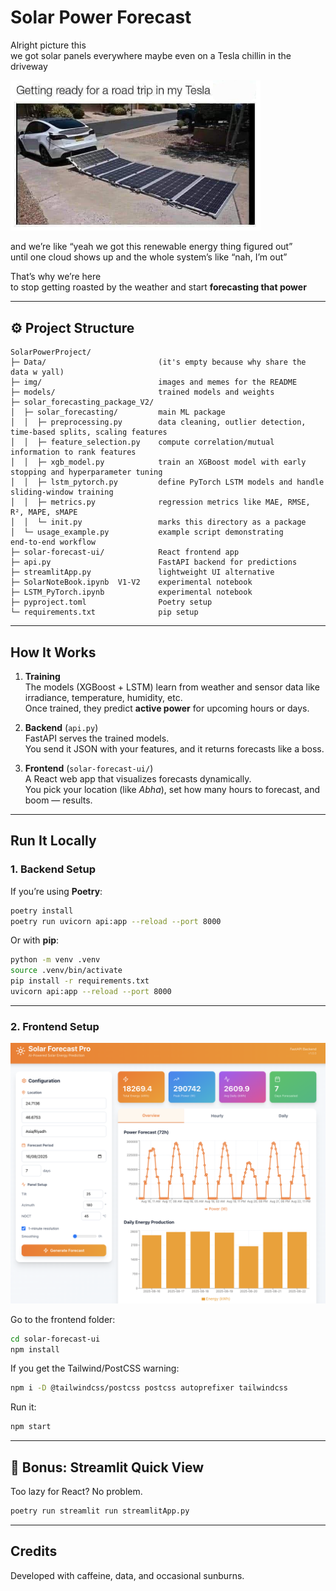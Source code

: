 # Solar Power Forecast  

Alright picture this  
we got solar panels everywhere maybe even on a Tesla chillin in the driveway  

<p >
  <img src="imgs/1.jpg" alt="solar tesla" width="400"/>
</p>

and we’re like “yeah we got this renewable energy thing figured out”  
until one cloud shows up and the whole system’s like “nah, I’m out”  

That’s why we’re here  
to stop getting roasted by the weather and start **forecasting that power**  


---

## ⚙️ Project Structure  

```
SolarPowerProject/
├─ Data/                         (it's empty because why share the data w yall)
├─ img/                          images and memes for the README
├─ models/                       trained models and weights
├─ solar_forecasting_package_V2/     
│  ├─ solar_forecasting/         main ML package
│  │  ├─ preprocessing.py        data cleaning, outlier detection, time‑based splits, scaling features
│  │  ├─ feature_selection.py    compute correlation/mutual information to rank features
│  │  ├─ xgb_model.py            train an XGBoost model with early stopping and hyperparameter tuning
│  │  ├─ lstm_pytorch.py         define PyTorch LSTM models and handle sliding‑window training
│  │  ├─ metrics.py              regression metrics like MAE, RMSE, R², MAPE, sMAPE
│  │  └─ init.py                 marks this directory as a package
│  └─ usage_example.py           example script demonstrating end‑to‑end workflow
├─ solar-forecast-ui/            React frontend app
├─ api.py                        FastAPI backend for predictions
├─ streamlitApp.py               lightweight UI alternative
├─ SolarNoteBook.ipynb  V1-V2    experimental notebook
├─ LSTM_PyTorch.ipynb            experimental notebook
├─ pyproject.toml                Poetry setup
└─ requirements.txt              pip setup
```

---

## How It Works  

1. **Training**  
   The models (XGBoost + LSTM) learn from weather and sensor data like irradiance, temperature, humidity, etc.  
   Once trained, they predict **active power** for upcoming hours or days.

2. **Backend** (`api.py`)  
   FastAPI serves the trained models.  
   You send it JSON with your features, and it returns forecasts like a boss.

3. **Frontend** (`solar-forecast-ui/`)  
   A React web app that visualizes forecasts dynamically.  
   You pick your location (like *Abha*), set how many hours to forecast, and boom — results.

---

## Run It Locally  

### 1. Backend Setup  

If you’re using **Poetry**:  

```bash
poetry install
poetry run uvicorn api:app --reload --port 8000
```

Or with **pip**:  

```bash
python -m venv .venv
source .venv/bin/activate
pip install -r requirements.txt
uvicorn api:app --reload --port 8000
```



---

### 2. Frontend Setup  

<p align="center">
  <img src="imgs/3.png" alt="forecasting site" width="880"/>
</p>


Go to the frontend folder:  

```bash
cd solar-forecast-ui
npm install
```

If you get the Tailwind/PostCSS warning:  

```bash
npm i -D @tailwindcss/postcss postcss autoprefixer tailwindcss
```


Run it:  

```bash
npm start
```


---

## 🧃 Bonus: Streamlit Quick View  

Too lazy for React? No problem.  

```bash
poetry run streamlit run streamlitApp.py
```

---

## Credits  

Developed with caffeine, data, and occasional sunburns.  
